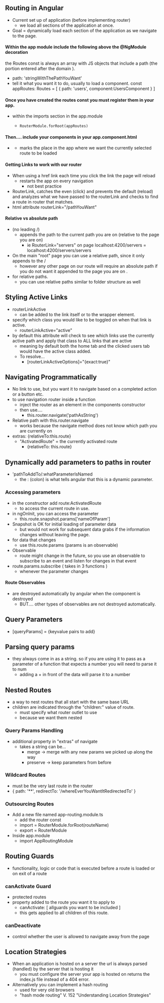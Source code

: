 ## Routing in Angular
- Current set up of application (before implementing router)
  - we load all sections of the application at once. 
- Goal = dynamically load each section of the application as we navigate to the page. 

#### Within the app module include the following above the @NgModule decoration 
the Routes const is always an array with JS objects that include a path (the portion entered after the domain ). 
- path:  'stringWithThePathYouWant'
- tell it what you want it to do, usually to load a component. 
const appRoutes: Routes  =  [
{ path: 'users', component:UsersComponent  } 
]
#### Once you have created the routes const you must register them in your app. 
- within the imports section in the app.module
  -     RouterModule.forRoot(appRoutes)
#### Then.... include your components in your app.component.html 
- <router-outlet></router-outlet>
  - marks the place in the app where we want the currently selected route to be loaded 
#### Getting Links to work with our router 
- When using a href link each time you click the link the page will reload 
  - restarts the app on every navigation
    - not best practice 
- RouterLink, catches the even (click) and prevents the default (reload) and analyzes what we have passed to the routerLink and checks to find a route in router that matches. 
- html attribute routerLink="/pathYouWant"
#### Relative vs absolute path
- (no leading /)
  - appends the path to the current path you are on (relative to the page you are on)
    - ie RouterLink="servers" on page localhost:4200/servers = localhost:4200/servers/servers
- On the main "root" page you can use a relative path, since it only appends to the /
  - however any other page on our route will require an absolute path if you do not want it appended to the page you are on . 
- for relative paths. 
  - you can use relative paths similar to folder structure as well 

## Styling Active Links 
- routerLinkActive 
  - can be added to the link itself or to the wrapper element. 
- specify which class you would like to be toggled on when that link is active. 
  - routerLinkActive="active"
- by default this attribute will check to see which links use the currently active path and apply that class to ALL links that are active 
  - meaning by default both the home tab and the clicked users tab would have the active class added. 
  - To resolve...
    - [routerLinkActiveOptions]="{exact:true}"

## Navigating Programmatically 
- No link to use, but you want it to navigate based on a completed action or a button etc. 
- to use navigation router inside a function 
  - inject the router as an element in the components constructor
  - then use.... 
    - this.router.navigate('pathAsString')
- Relative path with this.router.navigate
  - works because the navigate method does not know which path you are currently on 
- extras: {relativeTo:this.route}
  - "ActivatedRoute" = the currently activated route
    - {relativeTo: this.route}

## Dynamically add parameters to paths in router 
- 'pathToAddTo/:whatParameterIsNamed
  - the : (colon) is what tells angular that this is a dynamic parameter.

### Accessing parameters 
- in the constructor add route:ActivatedRoute
  - to access the current route in use. 
- in ngOnInit, you can access the parameter 
  - this.route.snapshot.params['nameOfParam']
- Snapshot is OK for initial loading of parameter data 
  - but would not work for subsequent data grabs if the information changes without leaving the page. 
- for data that changes 
  - use this.route.params (params is an observable)
- Observable 
  - route might change in the future, so you use an observable to subscribe to an event and listen for changes in that event
- route.params.subscribe ( takes in 3 functions )
  - whenever the parameter changes 

#### Route Observables
- are destroyed automatically by angular when the component is destroyed
  - BUT.... other types of observables are not destroyed automatically. 

## Query Parameters
- [queryParams] = {keyvalue pairs to add}

## Parsing query params 
- they always come in as a string. so if you are using it to pass as a parameter of a function that expects a number you will need to parse it to num 
  - adding a + in front of the data will parse it to a number

## Nested Routes
- a way to nest routes that all start with the same base URL
- children are indicated through the "children:" value of route.
  - must specify what router outlet to use
  - because we want them nested 

### Query Params Handling 
- additional property in "extras" of navigate
  - takes a string can be...
    - merge -> merge with any new params we picked up along the way 
    - preserve -> keep parameters from before 

### Wildcard Routes 
- must be the very last route in the router
- { path: '**', redirectTo: '/whereEverYouWantItRedirectedTo' }

### Outsourcing Routes 
- Add a new file named app-routing.module.ts
  - add the router const
  - import = RouterModule.forRoot(routeName)
  - export = RouterModule
- Inside app.module
  - import AppRoutingModule

## Routing Guards 
- functionality, logic or code that is executed before a route is loaded or on exit of a route 

### canActivate Guard 
- protected routes 
- property added to the route you want it to apply to 
  - canActivate: [ allguards you want to be included ]
  - this gets applied to all children of this route. 

### canDeactivate
- control whether the user is allowed to navigate away from the page

## Location Strategies
- When an application is hosted on a server the url is always parsed (handled) by the server that is hosting it 
  - you must configure the server your app is hosted on returns the index.js file instead of a 404 error. 
- Alternatively you can implement a hash routing 
  - used for very old browsers 
  - "hash mode routing" V. 152 "Understanding Location Strategies"











